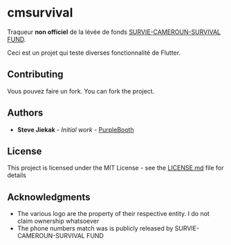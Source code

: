 # cmsurvival

Traqueur **non officiel** de la lévée de fonds [SURVIE-CAMEROUN-SURVIVAL FUND](https://cameroonsurvival.org/fr/).

Ceci est un projet qui teste diverses fonctionnalité de Flutter.

## Contributing

Vous pouvez faire un fork. You can fork the project.

## Authors

* **Steve Jiekak** - *Initial work* - [PurpleBooth](https://github.com/sjiekak)

## License

This project is licensed under the MIT License - see the [LICENSE.md](LICENSE.md) file for details

## Acknowledgments

* The various logo are the property of their respective entity. I do not claim ownership whatsoever
* The phone numbers match was is publicly released by SURVIE-CAMEROUN-SURVIVAL FUND


